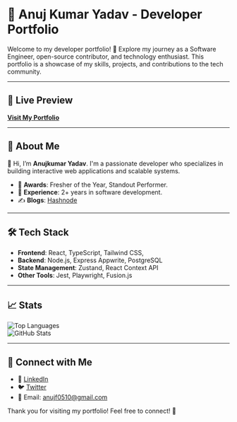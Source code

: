 # 🌟 Anuj Kumar Yadav - Developer Portfolio  

Welcome to my developer portfolio! 🚀 Explore my journey as a Software Engineer, open-source contributor, and technology enthusiast. This portfolio is a showcase of my skills, projects, and contributions to the tech community.

---

## 🚀 Live Preview  
[**Visit My Portfolio**](https://anujkumar.netlify.app/)

---

## 📌 About Me  

👋 Hi, I’m **Anujkumar Yadav**. I'm a passionate developer who specializes in building interactive web applications and scalable systems.  
- 🌟 **Awards**: Fresher of the Year, Standout Performer.  
- 💼 **Experience**: 2+ years in software development.  
- ✍️ **Blogs**: [Hashnode](https://anujkumar05.hashnode.dev/)

---

## 🛠️ Tech Stack  

- **Frontend**: React, TypeScript, Tailwind CSS,  
- **Backend**: Node.js, Express Appwrite, PostgreSQL  
- **State Management**: Zustand, React Context API  
- **Other Tools**: Jest, Playwright, Fusion.js  

---

## 📈 Stats  

![Top Languages](https://github-readme-stats.vercel.app/api/top-langs/?username=anuj-kumary&layout=compact&theme=radical)  
![GitHub Stats](https://github-readme-stats.vercel.app/api?username=anuj-kumary&show_icons=true&theme=radical)

---

## 🤝 Connect with Me  

- 💼 [LinkedIn](https://www.linkedin.com/in/anujkumaryadav05/)  
- 🐦 [Twitter](https://x.com/TheRealAnujK)  
- 📧 Email: anujf0510@gmail.com  


Thank you for visiting my portfolio! Feel free to connect! 🎉  

